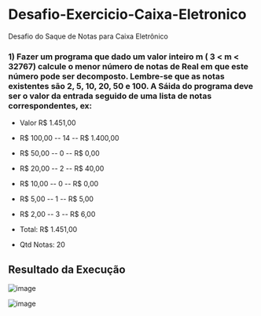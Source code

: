 # Desafio-Exercicio-Caixa-Eletronico

Desafio do Saque de Notas para Caixa Eletrônico

### 1) Fazer um programa que dado um valor inteiro m ( 3 < m < 32767) calcule o menor número de notas de Real em que este número pode ser decomposto. Lembre-se que as notas existentes são 2, 5, 10, 20, 50 e 100. A Sáida do programa deve ser o valor da entrada seguido de uma lista de notas correspondentes, ex:

- Valor R$ 1.451,00
- R$ 100,00 -- 14 -- R$ 1.400,00
- R$  50,00 --  0 -- R$     0,00
- R$  20,00 --  2 -- R$    40,00
- R$  10,00 --  0 -- R$     0,00
- R$   5,00 --  1 -- R$     5,00
- R$   2,00 --  3 -- R$     6,00

- Total: R$ 1.451,00
- Qtd Notas: 20

## Resultado da Execução

![image](https://user-images.githubusercontent.com/30643035/69021595-bda5ff00-098e-11ea-8e4a-5c9274ee156a.png)

![image](https://user-images.githubusercontent.com/30643035/69021644-e62df900-098e-11ea-9a0d-78af3c580f66.png)
